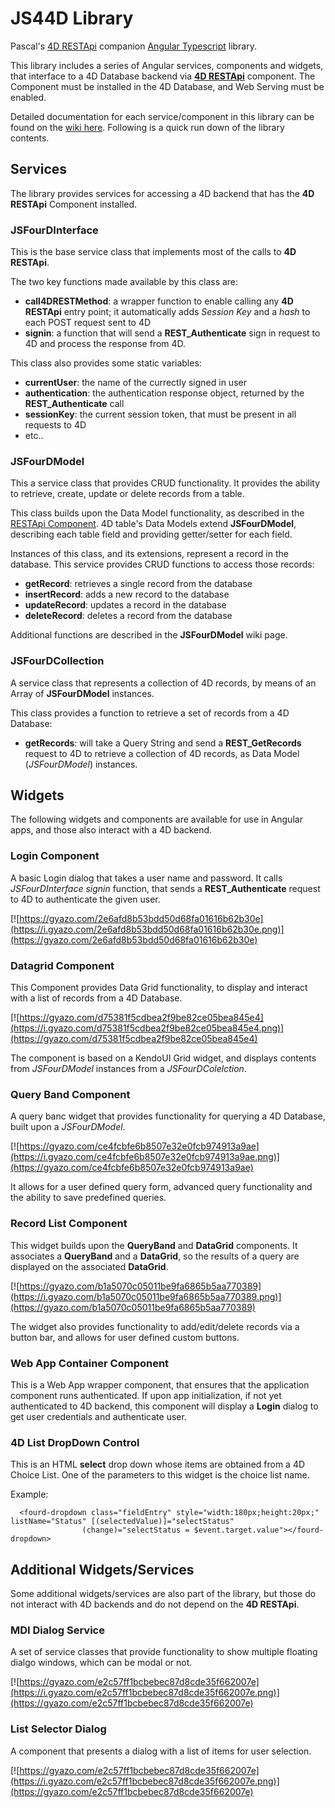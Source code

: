 # JS44D Library
Pascal's [4D RESTApi](https://github.com/fourctv/FourDRESTApi) companion [Angular Typescript](http://angular.io) library.

This library includes a series of Angular services, components and widgets, that interface to a 4D Database backend via **[4D RESTApi](https://github.com/fourctv/FourDRESTApi)** component. The Component must be installed in the 4D Database, and Web Serving must be enabled.

Detailed documentation for each service/component in this library can be found on the [wiki here](https://github.com/fourctv/JS44D/wiki). Following is a quick run down of the library contents.

## Services
The library provides services for accessing a 4D backend that has the **4D RESTApi** Component installed.

### JSFourDInterface
This is the base service class that implements most of the calls to **4D RESTApi**.

The two key functions made available by this class are:
- **call4DRESTMethod**: a wrapper function to enable calling any **4D RESTApi** entry point; it automatically adds *Session Key* and a *hash* to each POST request sent to 4D
- **signin**: a function that will send a **REST_Authenticate** sign in request to 4D and process the response from 4D.

This class also provides some static variables:
- **currentUser**: the name of the currectly signed in user
- **authentication**: the authentication response object, returned by the **REST_Authenticate** call
- **sessionKey**: the current session token, that must be present in all requests to 4D
- etc..

### JSFourDModel
This a service class that provides CRUD functionality. It provides the ability to retrieve, create, update or delete records from a table.

This class builds upon the Data Model functionality, as described in the [RESTApi Component](https://github.com/fourctv/FourDRESTApi#js44d-data-models). 4D table's Data Models extend **JSFourDModel**, describing each table field and providing getter/setter for each field.

Instances of this class, and its extensions, represent a record in the database. This service provides CRUD functions to access those records:
- **getRecord**: retrieves a single record from the database
- **insertRecord**: adds a new record to the database
- **updateRecord**: updates a record in the database
- **deleteRecord**: deletes a record from the database

Additional functions are described in the **JSFourDModel** wiki page.

### JSFourDCollection
A service class that represents a collection of 4D records, by means of an Array of **JSFourDModel** instances.

This class provides a function to retrieve a set of records from a 4D Database:
- **getRecords**: will take a Query String and send a **REST_GetRecords** request to 4D to retrieve a collection of 4D records, as Data Model (*JSFourDModel*) instances.

## Widgets
The following widgets and components are available for use in Angular apps, and those also interact with a 4D backend.

### Login Component
A basic Login dialog that takes a user name and password. It calls *JSFourDInterface signin* function, that sends a **REST_Authenticate** request to 4D to authenticate the given user.

[![https://gyazo.com/2e6afd8b53bdd50d68fa01616b62b30e](https://i.gyazo.com/2e6afd8b53bdd50d68fa01616b62b30e.png)](https://gyazo.com/2e6afd8b53bdd50d68fa01616b62b30e)

### Datagrid Component
This Component provides Data Grid functionality, to display and interact with a list of records from a 4D Database.

[![https://gyazo.com/d75381f5cdbea2f9be82ce05bea845e4](https://i.gyazo.com/d75381f5cdbea2f9be82ce05bea845e4.png)](https://gyazo.com/d75381f5cdbea2f9be82ce05bea845e4)

The component is based on a KendoUI Grid widget, and displays contents from _JSFourDModel_ instances from a _JSFourDColelction_. 

### Query Band Component
A query banc widget that provides functionality for querying a 4D Database, built upon a _JSFourDModel_.

[![https://gyazo.com/ce4fcbfe6b8507e32e0fcb974913a9ae](https://i.gyazo.com/ce4fcbfe6b8507e32e0fcb974913a9ae.png)](https://gyazo.com/ce4fcbfe6b8507e32e0fcb974913a9ae)

It allows for a user defined query form, advanced query functionality and the ability to save predefined queries.

### Record List Component
This widget builds upon the **QueryBand** and **DataGrid** components. It associates a **QueryBand** and a **DataGrid**, so the results of a query are displayed on the associated **DataGrid**.

[![https://gyazo.com/b1a5070c05011be9fa6865b5aa770389](https://i.gyazo.com/b1a5070c05011be9fa6865b5aa770389.png)](https://gyazo.com/b1a5070c05011be9fa6865b5aa770389)

The widget also provides functionality to add/edit/delete records via a button bar, and allows for user defined custom buttons.

### Web App Container Component
This is a Web App wrapper component, that ensures that the application component runs authenticated. If upon app initialization, if not yet authenticated to 4D backend, this component will display a **Login** dialog to get user credentials and authenticate user.

### 4D List DropDown Control
This is an HTML **select** drop down whose items are obtained from a 4D Choice List. One of the parameters to this widget is the choice list name.

Example:
```
  <fourd-dropdown class="fieldEntry" style="width:180px;height:20px;" listName="Status" [(selectedValue)]="selectStatus"
                (change)="selectStatus = $event.target.value"></fourd-dropdown>
```

## Additional Widgets/Services
Some additional widgets/services are also part of the library, but those do not interact with 4D backends and do not depend on the **4D RESTApi**.

### MDI Dialog Service
A set of service classes that provide functionality to show multiple floating dialgo windows, which can be modal or not.

[![https://gyazo.com/e2c57ff1bcbebec87d8cde35f662007e](https://i.gyazo.com/e2c57ff1bcbebec87d8cde35f662007e.png)](https://gyazo.com/e2c57ff1bcbebec87d8cde35f662007e)

### List Selector Dialog
A component that presents a dialog with a list of items for user selection.

[![https://gyazo.com/e2c57ff1bcbebec87d8cde35f662007e](https://i.gyazo.com/e2c57ff1bcbebec87d8cde35f662007e.png)](https://gyazo.com/e2c57ff1bcbebec87d8cde35f662007e)
